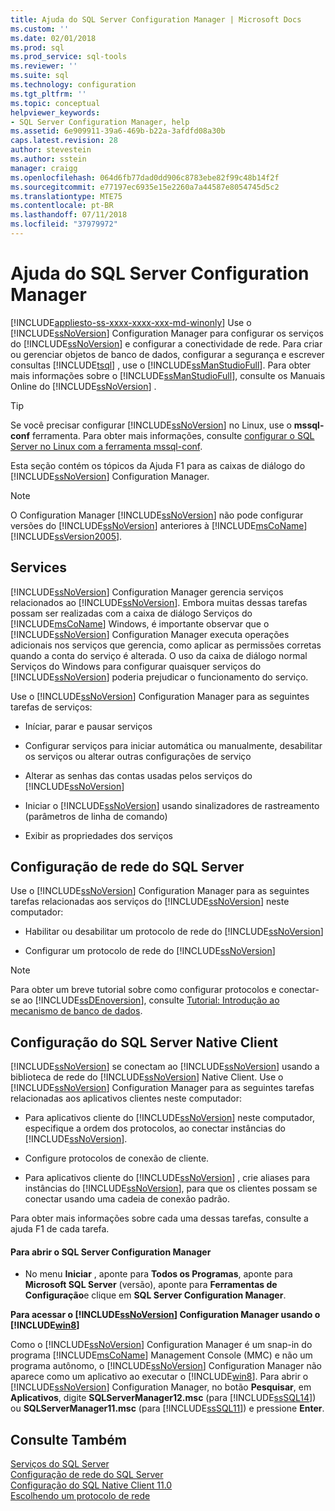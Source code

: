 ```yaml
---
title: Ajuda do SQL Server Configuration Manager | Microsoft Docs
ms.custom: ''
ms.date: 02/01/2018
ms.prod: sql
ms.prod_service: sql-tools
ms.reviewer: ''
ms.suite: sql
ms.technology: configuration
ms.tgt_pltfrm: ''
ms.topic: conceptual
helpviewer_keywords:
- SQL Server Configuration Manager, help
ms.assetid: 6e909911-39a6-469b-b22a-3afdfd08a30b
caps.latest.revision: 28
author: stevestein
ms.author: sstein
manager: craigg
ms.openlocfilehash: 064d6fb77dad0dd906c8783ebe82f99c48b14f2f
ms.sourcegitcommit: e77197ec6935e15e2260a7a44587e8054745d5c2
ms.translationtype: MTE75
ms.contentlocale: pt-BR
ms.lasthandoff: 07/11/2018
ms.locfileid: "37979972"
---
```

# <a name="sql-server-configuration-manager-help"></a>Ajuda do SQL Server Configuration Manager
[!INCLUDE[appliesto-ss-xxxx-xxxx-xxx-md-winonly](../../includes/appliesto-ss-xxxx-xxxx-xxx-md-winonly.md)]
  Use o [!INCLUDE[ssNoVersion](../../includes/ssnoversion-md.md)] Configuration Manager para configurar os serviços do [!INCLUDE[ssNoVersion](../../includes/ssnoversion-md.md)] e configurar a conectividade de rede. Para criar ou gerenciar objetos de banco de dados, configurar a segurança e escrever consultas [!INCLUDE[tsql](../../includes/tsql-md.md)] , use o [!INCLUDE[ssManStudioFull](../../includes/ssmanstudiofull-md.md)]. Para obter mais informações sobre o [!INCLUDE[ssManStudioFull](../../includes/ssmanstudiofull-md.md)], consulte os Manuais Online do [!INCLUDE[ssNoVersion](../../includes/ssnoversion-md.md)] .  

 > [!TIP]
 > Se você precisar configurar [!INCLUDE[ssNoVersion](../../includes/ssnoversion-md.md)] no Linux, use o **mssql-conf** ferramenta. Para obter mais informações, consulte [configurar o SQL Server no Linux com a ferramenta mssql-conf](../../linux/sql-server-linux-configure-mssql-conf.md).

 Esta seção contém os tópicos da Ajuda F1 para as caixas de diálogo do [!INCLUDE[ssNoVersion](../../includes/ssnoversion-md.md)] Configuration Manager.  
  
> [!NOTE]  
>  O Configuration Manager [!INCLUDE[ssNoVersion](../../includes/ssnoversion-md.md)] não pode configurar versões do [!INCLUDE[ssNoVersion](../../includes/ssnoversion-md.md)] anteriores à [!INCLUDE[msCoName](../../includes/msconame-md.md)][!INCLUDE[ssVersion2005](../../includes/ssversion2005-md.md)].  
  
## <a name="services"></a>Services  
 [!INCLUDE[ssNoVersion](../../includes/ssnoversion-md.md)] Configuration Manager gerencia serviços relacionados ao [!INCLUDE[ssNoVersion](../../includes/ssnoversion-md.md)]. Embora muitas dessas tarefas possam ser realizadas com a caixa de diálogo Serviços do [!INCLUDE[msCoName](../../includes/msconame-md.md)] Windows, é importante observar que o [!INCLUDE[ssNoVersion](../../includes/ssnoversion-md.md)] Configuration Manager executa operações adicionais nos serviços que gerencia, como aplicar as permissões corretas quando a conta do serviço é alterada. O uso da caixa de diálogo normal Serviços do Windows para configurar quaisquer serviços do [!INCLUDE[ssNoVersion](../../includes/ssnoversion-md.md)] poderia prejudicar o funcionamento do serviço.  
  
 Use o [!INCLUDE[ssNoVersion](../../includes/ssnoversion-md.md)] Configuration Manager para as seguintes tarefas de serviços:  
  
-   Iníciar, parar e pausar serviços  
  
-   Configurar serviços para iniciar automática ou manualmente, desabilitar os serviços ou alterar outras configurações de serviço  
  
-   Alterar as senhas das contas usadas pelos serviços do [!INCLUDE[ssNoVersion](../../includes/ssnoversion-md.md)]  
  
-   Iniciar o [!INCLUDE[ssNoVersion](../../includes/ssnoversion-md.md)] usando sinalizadores de rastreamento (parâmetros de linha de comando)  
  
-   Exibir as propriedades dos serviços  
  
## <a name="sql-server-network-configuration"></a>Configuração de rede do SQL Server  
 Use o [!INCLUDE[ssNoVersion](../../includes/ssnoversion-md.md)] Configuration Manager para as seguintes tarefas relacionadas aos serviços do [!INCLUDE[ssNoVersion](../../includes/ssnoversion-md.md)] neste computador:  
  
-   Habilitar ou desabilitar um protocolo de rede do [!INCLUDE[ssNoVersion](../../includes/ssnoversion-md.md)]  
  
-   Configurar um protocolo de rede do [!INCLUDE[ssNoVersion](../../includes/ssnoversion-md.md)]  
  
> [!NOTE]  
>  Para obter um breve tutorial sobre como configurar protocolos e conectar-se ao [!INCLUDE[ssDEnoversion](../../includes/ssdenoversion-md.md)], consulte [Tutorial: Introdução ao mecanismo de banco de dados](../../relational-databases/tutorial-getting-started-with-the-database-engine.md).  
  
## <a name="sql-server-native-client-configuration"></a>Configuração do SQL Server Native Client  
 [!INCLUDE[ssNoVersion](../../includes/ssnoversion-md.md)] se conectam ao [!INCLUDE[ssNoVersion](../../includes/ssnoversion-md.md)] usando a biblioteca de rede do [!INCLUDE[ssNoVersion](../../includes/ssnoversion-md.md)] Native Client. Use o [!INCLUDE[ssNoVersion](../../includes/ssnoversion-md.md)] Configuration Manager para as seguintes tarefas relacionadas aos aplicativos clientes neste computador:  
  
-   Para aplicativos cliente do [!INCLUDE[ssNoVersion](../../includes/ssnoversion-md.md)] neste computador, especifique a ordem dos protocolos, ao conectar instâncias do [!INCLUDE[ssNoVersion](../../includes/ssnoversion-md.md)].  
  
-   Configure protocolos de conexão de cliente.  
  
-   Para aplicativos cliente do [!INCLUDE[ssNoVersion](../../includes/ssnoversion-md.md)] , crie aliases para instâncias do [!INCLUDE[ssNoVersion](../../includes/ssnoversion-md.md)], para que os clientes possam se conectar usando uma cadeia de conexão padrão.  
  
 Para obter mais informações sobre cada uma dessas tarefas, consulte a ajuda F1 de cada tarefa.  
  
#### <a name="to-open-sql-server-configuration-manager"></a>Para abrir o SQL Server Configuration Manager  
  
-   No menu **Iniciar** , aponte para **Todos os Programas**, aponte para **Microsoft SQL Server** (versão), aponte para **Ferramentas de Configuração**e clique em **SQL Server Configuration Manager**.  
  
  
 **Para acessar o [!INCLUDE[ssNoVersion](../../includes/ssnoversion-md.md)] Configuration Manager usando o [!INCLUDE[win8](../../includes/win8-md.md)]**  
  
 Como o [!INCLUDE[ssNoVersion](../../includes/ssnoversion-md.md)] Configuration Manager é um snap-in do programa [!INCLUDE[msCoName](../../includes/msconame-md.md)] Management Console (MMC) e não um programa autônomo, o [!INCLUDE[ssNoVersion](../../includes/ssnoversion-md.md)] Configuration Manager não aparece como um aplicativo ao executar o [!INCLUDE[win8](../../includes/win8-md.md)]. Para abrir o [!INCLUDE[ssNoVersion](../../includes/ssnoversion-md.md)] Configuration Manager, no botão **Pesquisar**, em **Aplicativos**, digite **SQLServerManager12.msc** (para [!INCLUDE[ssSQL14](../../includes/sssql14-md.md)]) ou **SQLServerManager11.msc** (para [!INCLUDE[ssSQL11](../../includes/sssql11-md.md)]) e pressione **Enter**.  
  

## <a name="see-also"></a>Consulte Também  
 [Serviços do SQL Server](../../tools/configuration-manager/sql-server-services.md)   
 [Configuração de rede do SQL Server](../../tools/configuration-manager/sql-server-network-configuration.md)   
 [Configuração do SQL Native Client 11.0](../../tools/configuration-manager/sql-native-client-11-0-configuration.md)   
 [Escolhendo um protocolo de rede](http://msdn.microsoft.com/library/6565fb7d-b076-4447-be90-e10d0dec359a)  
  
  
